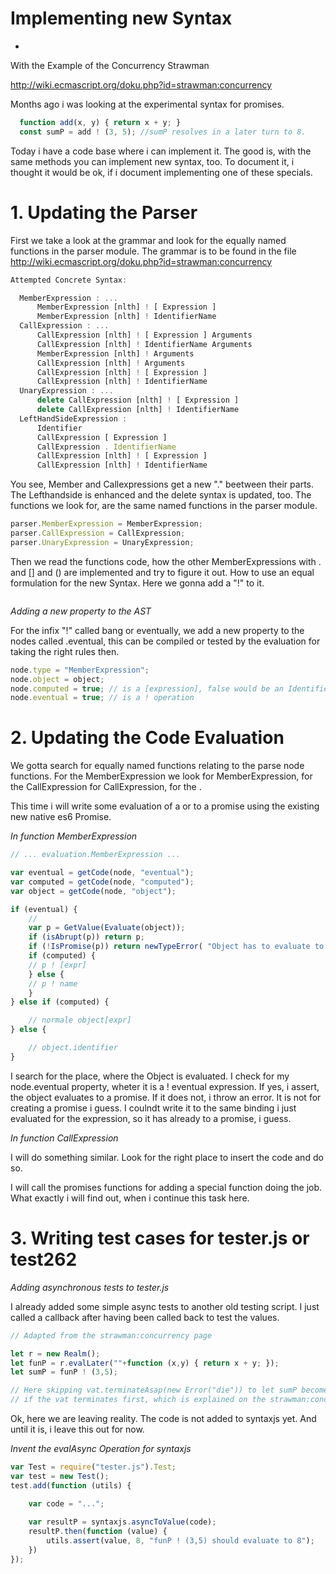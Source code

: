 # Implementing new Syntax

+
With the Example of the Concurrency Strawman

http://wiki.ecmascript.org/doku.php?id=strawman:concurrency

Months ago i was looking at the experimental syntax for promises.

```js
  function add(x, y) { return x + y; }
  const sumP = add ! (3, 5); //sumP resolves in a later turn to 8.
```

Today i have a code base where i can implement it. The good is, 
with the same methods you can implement new syntax, too. To 
document it, i thought it would be ok, if i document implementing
one of these specials.


# 1. Updating the Parser

First we take a look at the grammar and look for the equally named 
functions in the parser module. The grammar is to be found in the 
file http://wiki.ecmascript.org/doku.php?id=strawman:concurrency

```js
Attempted Concrete Syntax:

  MemberExpression : ...
      MemberExpression [nlth] ! [ Expression ]
      MemberExpression [nlth] ! IdentifierName
  CallExpression : ...
      CallExpression [nlth] ! [ Expression ] Arguments
      CallExpression [nlth] ! IdentifierName Arguments
      MemberExpression [nlth] ! Arguments
      CallExpression [nlth] ! Arguments
      CallExpression [nlth] ! [ Expression ]
      CallExpression [nlth] ! IdentifierName
  UnaryExpression : ...
      delete CallExpression [nlth] ! [ Expression ]
      delete CallExpression [nlth] ! IdentifierName
  LeftHandSideExpression :
      Identifier
      CallExpression [ Expression ]
      CallExpression . IdentifierName
      CallExpression [nlth] ! [ Expression ]
      CallExpression [nlth] ! IdentifierName
```

You see, Member and Callexpressions get a new "." beetween their
parts. The Lefthandside is enhanced and the delete syntax is updated, too.
The functions we look for, are the same named functions in the parser module.

```js
parser.MemberExpression = MemberExpression;
parser.CallExpression = CallExpression;
parser.UnaryExpression = UnaryExpression;

```


Then we read the functions code, how the other MemberExpressions with 
. and [] and () are implemented and try to figure it out. How to use 
an equal formulation for the new Syntax. Here we gonna add a "!" to it.

```js

```

_Adding a new property to the AST_

For the infix "!" called bang or eventually, we add a new property to
the nodes called .eventual, this can be compiled or tested by the 
evaluation for taking the right rules then.

```js
node.type = "MemberExpression";
node.object = object;
node.computed = true; // is a [expression], false would be an Identifier Propname
node.eventual = true; // is a ! operation
```

# 2. Updating the Code Evaluation 

We gotta search for equally named functions relating to the parse node 
functions. For the MemberExpression we look for MemberExpression, for
the CallExpression for CallExpression, for the .


This time i will write some evaluation of a or to a promise using the
existing new native es6 Promise.


_In function MemberExpression_


```js
// ... evaluation.MemberExpression ...

var eventual = getCode(node, "eventual");
var computed = getCode(node, "computed");
var object = getCode(node, "object");

if (eventual) {
    // 
    var p = GetValue(Evaluate(object));
    if (isAbrupt(p)) return p;
    if (!IsPromise(p)) return newTypeError( "Object has to evaluate to a promise!");
    if (computed) {
	// p ! [expr]
    } else {
	// p ! name
    }
} else if (computed) {

    // normale object[expr]
} else {

    // object.identifier
}
```

I search for the place, where the Object is evaluated.
I check for my node.eventual property, wheter it is a ! eventual expression.
If yes, i assert, the object evaluates to a promise.
If it does not, i throw an error. It is not for creating a promise i guess.
I coulndt write it to the same binding i just evaluated for the expression,
so it has already to a promise, i guess.

_In function CallExpression_

I will do something similar. Look for the right place to insert the
code and do so.

I will call the promises functions for adding a special function doing the
job. What exactly i will find out, when i continue this task here.

# 3. Writing test cases for tester.js or test262

_Adding asynchronous tests to tester.js_

I already added some simple async tests to another old testing script.
I just called a callback after having been called back to test the values.

```js
// Adapted from the strawman:concurrency page

let r = new Realm();
let funP = r.evalLater(""+function (x,y) { return x + y; });
let sumP = funP ! (3,5);

// Here skipping vat.terminateAsap(new Error("die")) to let sumP become rejected 
// if the vat terminates first, which is explained on the strawman:concurrency page```
```

Ok, here we are leaving reality. The code is not added to syntaxjs yet. And
until it is, i leave this out for now.

_Invent the evalAsync Operation for syntaxjs_

```js
var Test = require("tester.js").Test;
var test = new Test();
test.add(function (utils) {

    var code = "...";
    
    var resultP = syntaxjs.asyncToValue(code);	
    resultP.then(function (value) {
        utils.assert(value, 8, "funP ! (3,5) should evaluate to 8");
    })
});
```

